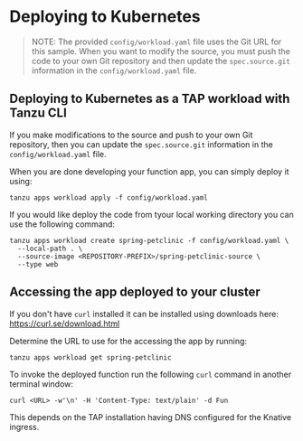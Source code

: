 # Deploying to Kubernetes

> NOTE: The provided `config/workload.yaml` file uses the Git URL for this sample. When you want to modify the source, you must push the code to your own Git repository and then update the `spec.source.git` information in the `config/workload.yaml` file.

## Deploying to Kubernetes as a TAP workload with Tanzu CLI

If you make modifications to the source and push to your own Git repository, then you can update the `spec.source.git` information in the `config/workload.yaml` file.

When you are done developing your function app, you can simply deploy it using:

```
tanzu apps workload apply -f config/workload.yaml
```

If you would like deploy the code from tyour local working directory you can use the following command:

```
tanzu apps workload create spring-petclinic -f config/workload.yaml \
  --local-path . \
  --source-image <REPOSITORY-PREFIX>/spring-petclinic-source \
  --type web
```

## Accessing the app deployed to your cluster

If you don't have `curl` installed it can be installed using downloads here: https://curl.se/download.html

Determine the URL to use for the accessing the app by running:

```
tanzu apps workload get spring-petclinic
```

To invoke the deployed function run the following `curl` command in another terminal window:

```
curl <URL> -w'\n' -H 'Content-Type: text/plain' -d Fun
```

This depends on the TAP installation having DNS configured for the Knative ingress.
